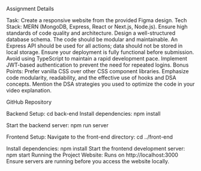 Assignment Details

Task: Create a responsive website from the provided Figma design.
Tech Stack: MERN (MongoDB, Express, React or Next.js, Node.js).
Ensure high standards of code quality and architecture.
Design a well-structured database schema.
The code should be modular and maintainable.
An Express API should be used for all actions; data should not be stored in local storage.
Ensure your deployment is fully functional before submission.
Avoid using TypeScript to maintain a rapid development pace.
Implement JWT-based authentication to prevent the need for repeated logins.
Bonus Points:
Prefer vanilla CSS over other CSS component libraries.
Emphasize code modularity, readability, and the effective use of hooks and DSA concepts.
Mention the DSA strategies you used to optimize the code in your video explanation.



GitHub Repository

Backend Setup:
cd back-end
Install dependencies:
npm install

Start the backend server:
npm run server

Frontend Setup:
Navigate to the front-end directory:
cd ../front-end

Install dependencies:
npm install
Start the frontend development server:
npm start
Running the Project
Website: Runs on http://localhost:3000
Ensure servers are running before you access the website locally.


